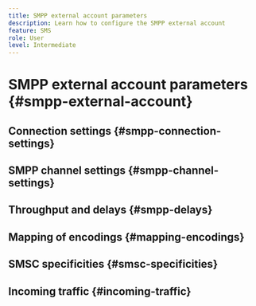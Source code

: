 ```yaml
---
title: SMPP external account parameters
description: Learn how to configure the SMPP external account
feature: SMS
role: User
level: Intermediate
---
```


# SMPP external account parameters {#smpp-external-account}

## Connection settings {#smpp-connection-settings}

## SMPP channel settings {#smpp-channel-settings}

## Throughput and delays {#smpp-delays}

## Mapping of encodings {#mapping-encodings}

## SMSC specificities {#smsc-specificities}

## Incoming traffic {#incoming-traffic}